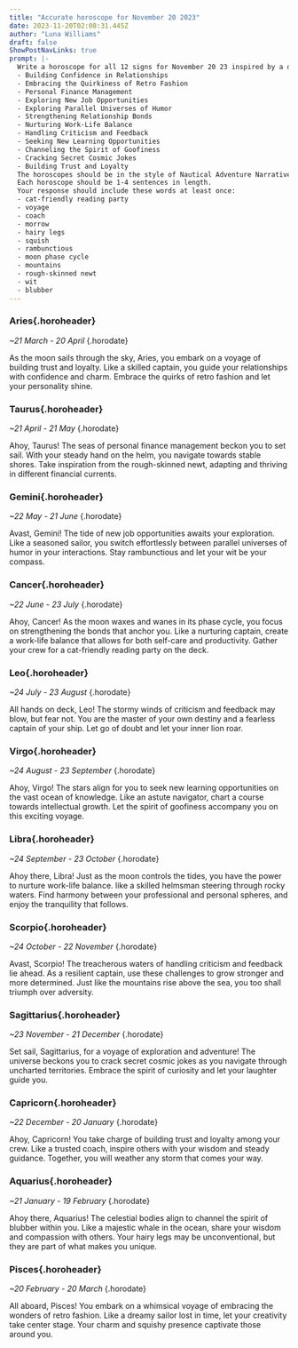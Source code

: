 ```yaml
---
title: "Accurate horoscope for November 20 2023"
date: 2023-11-20T02:08:31.445Z
author: "Luna Williams"
draft: false
ShowPostNavLinks: true
prompt: |-
  Write a horoscope for all 12 signs for November 20 23 inspired by a different focus for each. Ensure you do not include the focus in the response:
  - Building Confidence in Relationships
  - Embracing the Quirkiness of Retro Fashion
  - Personal Finance Management
  - Exploring New Job Opportunities
  - Exploring Parallel Universes of Humor
  - Strengthening Relationship Bonds
  - Nurturing Work-Life Balance
  - Handling Criticism and Feedback
  - Seeking New Learning Opportunities
  - Channeling the Spirit of Goofiness
  - Cracking Secret Cosmic Jokes
  - Building Trust and Loyalty
  The horoscopes should be in the style of Nautical Adventure Narrative and the mood of charmed
  Each horoscope should be 1-4 sentences in length.
  Your response should include these words at least once:
  - cat-friendly reading party
  - voyage
  - coach
  - morrow
  - hairy legs
  - squish
  - rambunctious
  - moon phase cycle
  - mountains
  - rough-skinned newt
  - wit
  - blubber
---
```


### Aries{.horoheader}

*~21 March - 20 April*
{.horodate}

As the moon sails through the sky, Aries, you embark on a voyage of building trust and loyalty. Like a skilled captain, you guide your relationships with confidence and charm. Embrace the quirks of retro fashion and let your personality shine.


### Taurus{.horoheader}

*~21 April - 21 May*
{.horodate}

Ahoy, Taurus! The seas of personal finance management beckon you to set sail. With your steady hand on the helm, you navigate towards stable shores. Take inspiration from the rough-skinned newt, adapting and thriving in different financial currents.


### Gemini{.horoheader}

*~22 May - 21 June*
{.horodate}

Avast, Gemini! The tide of new job opportunities awaits your exploration. Like a seasoned sailor, you switch effortlessly between parallel universes of humor in your interactions. Stay rambunctious and let your wit be your compass.


### Cancer{.horoheader}

*~22 June - 23 July*
{.horodate}

Ahoy, Cancer! As the moon waxes and wanes in its phase cycle, you focus on strengthening the bonds that anchor you. Like a nurturing captain, create a work-life balance that allows for both self-care and productivity. Gather your crew for a cat-friendly reading party on the deck.


### Leo{.horoheader}

*~24 July - 23 August*
{.horodate}

All hands on deck, Leo! The stormy winds of criticism and feedback may blow, but fear not. You are the master of your own destiny and a fearless captain of your ship. Let go of doubt and let your inner lion roar.


### Virgo{.horoheader}

*~24 August - 23 September*
{.horodate}

Ahoy, Virgo! The stars align for you to seek new learning opportunities on the vast ocean of knowledge. Like an astute navigator, chart a course towards intellectual growth. Let the spirit of goofiness accompany you on this exciting voyage.


### Libra{.horoheader}

*~24 September - 23 October*
{.horodate}

Ahoy there, Libra! Just as the moon controls the tides, you have the power to nurture work-life balance. like a skilled helmsman steering through rocky waters. Find harmony between your professional and personal spheres, and enjoy the tranquility that follows.


### Scorpio{.horoheader}

*~24 October - 22 November*
{.horodate}

Avast, Scorpio! The treacherous waters of handling criticism and feedback lie ahead. As a resilient captain, use these challenges to grow stronger and more determined. Just like the mountains rise above the sea, you too shall triumph over adversity.


### Sagittarius{.horoheader}

*~23 November - 21 December*
{.horodate}

Set sail, Sagittarius, for a voyage of exploration and adventure! The universe beckons you to crack secret cosmic jokes as you navigate through uncharted territories. Embrace the spirit of curiosity and let your laughter guide you.


### Capricorn{.horoheader}

*~22 December - 20 January*
{.horodate}

Ahoy, Capricorn! You take charge of building trust and loyalty among your crew. Like a trusted coach, inspire others with your wisdom and steady guidance. Together, you will weather any storm that comes your way.


### Aquarius{.horoheader}

*~21 January - 19 February*
{.horodate}

Ahoy there, Aquarius! The celestial bodies align to channel the spirit of blubber within you. Like a majestic whale in the ocean, share your wisdom and compassion with others. Your hairy legs may be unconventional, but they are part of what makes you unique.


### Pisces{.horoheader}

*~20 February - 20 March*
{.horodate}

All aboard, Pisces! You embark on a whimsical voyage of embracing the wonders of retro fashion. Like a dreamy sailor lost in time, let your creativity take center stage. Your charm and squishy presence captivate those around you.

